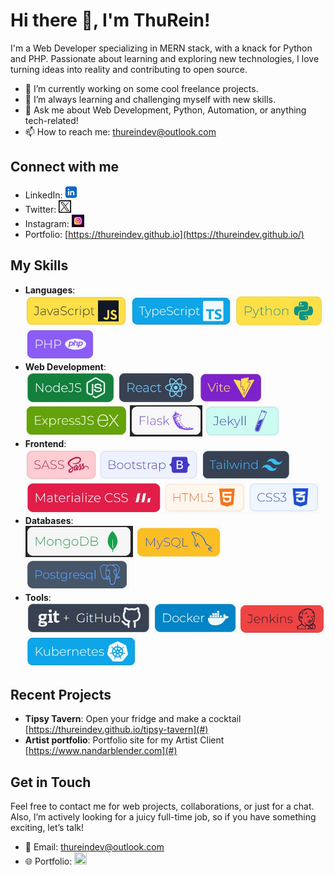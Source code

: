 <!--
**thureindev/thureindev** is a ✨ _special_ ✨ repository because its `README.md` (this file) appears on your GitHub profile.

Here are some ideas to get you started:

- 🔭 I’m currently working on ...
- 🌱 I’m currently learning ...
- 👯 I’m looking to collaborate on ...
- 🤔 I’m looking for help with ...
- 💬 Ask me about ...
- 📫 How to reach me: ...
- 😄 Pronouns: ...
- ⚡ Fun fact: ...
-->

# Hi there 👋, I'm ThuRein!

I'm a Web Developer specializing in MERN stack, with a knack for Python and PHP. Passionate about learning and exploring new technologies, I love turning ideas into reality and contributing to open source.

- 🔭 I’m currently working on some cool freelance projects.
- 🌱 I’m always learning and challenging myself with new skills.
- 💬 Ask me about Web Development, Python, Automation, or anything tech-related!
- 📫 How to reach me: [thureindev@outlook.com](mailto:thureindev@outlook.com)

## Connect with me
- LinkedIn: [<img src="./images/linkedin-logo.png" width="20" height="20"/>](https://www.linkedin.com/in/thureindev/)
- Twitter: [<img src="./images/twitter-logo.png" width="20" height="20"/>](https://twitter.com/thureindev)
- Instagram: [<img src="./images/instagram-logo.jpg" width="20" height="20"/>](https://www.instagram.com/thureindev/)
- Portfolio: [https://thureindev.github.io](https://thureindev.github.io/)

## My Skills
- **Languages**: <br>
  <img src="./images/javascript.jpg" alt="JavaScript" height="50" /> 
  <img src="./images/typescript.jpg" alt="TypeScript" height="50" /> 
  <img src="./images/python.jpg" alt="Python" height="50" /> 
  <img src="./images/php.jpg" alt="PHP" height="50" />
- **Web Development**: <br>
  <img src="./images/nodejs.jpg" alt="NodeJS" height="50" /> 
  <img src="./images/react.jpg" alt="React" height="50" /> 
  <img src="./images/vite.jpg" alt="Vite" height="50" /> 
  <img src="./images/expressjs.jpg" alt="ExpressJS" height="50" /> 
  <img src="./images/flask.jpg" alt="Flask" height="50" /> 
  <img src="./images/jekyll.jpg" alt="Jekyll" height="50" /> 
- **Frontend**: <br>
  <img src="./images/sass.jpg" alt="SASS" height="50" /> 
  <img src="./images/bootstrap.jpg" alt="Bootstrap" height="50" /> 
  <img src="./images/tailwind.jpg" alt="Tailwind" height="50" /> 
  <img src="./images/materializecss.jpg" alt="Materialize CSS" height="50" />
  <img src="./images/html5.jpg" alt="HTML5" height="50" /> 
  <img src="./images/css3.jpg" alt="CSS3" height="50" />
- **Databases**: <br>
  <img src="./images/mongodb.jpg" alt="MongoDB" height="50" /> 
  <img src="./images/mysql.jpg" alt="MySQL" height="50" /> 
  <img src="./images/postgresql.jpg" alt="PostgreSQL" height="50" />
- **Tools**: <br>
  <img src="./images/git.jpg" alt="Git" height="50" /> 
  <img src="./images/docker.jpg" alt="Docker" height="50" /> 
  <img src="./images/jenkins.jpg" alt="Jenkins" height="50" />
  <img src="./images/kubernetes.jpg" alt="Kubernetes" height="50" />

## Recent Projects
- **Tipsy Tavern**: Open your fridge and make a cocktail [https://thureindev.github.io/tipsy-tavern](#)
- **Artist portfolio**: Portfolio site for my Artist Client [https://www.nandarblender.com](#)

## Get in Touch
Feel free to contact me for web projects, collaborations, or just for a chat. Also, I’m actively looking for a juicy full-time job, so if you have something exciting, let’s talk!
- 📧 Email: [thureindev@outlook.com](mailto:thureindev@outlook.com)
- 🌐 Portfolio: [<img src="./images/portfolio-logo.png" width="20" height="20"/>](https://thureindev.github.io/)

